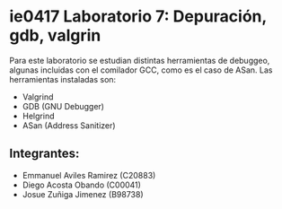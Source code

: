 # ie0417 Laboratorio 7: Depuración, gdb, valgrin

Para este laboratorio se estudian distintas herramientas de debuggeo, algunas incluidas con el comilador GCC, como es el caso de ASan. Las herramientas instaladas son:
- Valgrind
- GDB (GNU Debugger)
- Helgrind
- ASan (Address Sanitizer)

## Integrantes:

- Emmanuel Aviles Ramirez (C20883)
- Diego Acosta Obando (C00041)
- Josue  Zuñiga Jimenez (B98738) 
